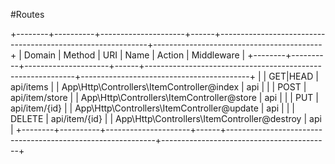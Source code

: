 #Routes

+--------+----------+---------------------+------+------------------------------------------------------------+------------------------------------------+
| Domain | Method   | URI                 | Name | Action                                                     | Middleware                               |
+--------+----------+---------------------+------+------------------------------------------------------------+------------------------------------------+
|        | GET|HEAD | api/items           |      | App\Http\Controllers\ItemController@index                  | api                                      |
|        | POST     | api/item/store      |      | App\Http\Controllers\ItemController@store                  | api                                      |
|        | PUT      | api/item/{id}       |      | App\Http\Controllers\ItemController@update                 | api                                      |
|        | DELETE   | api/item/{id}       |      | App\Http\Controllers\ItemController@destroy                | api                                      |
+--------+----------+---------------------+------+------------------------------------------------------------+------------------------------------------+
